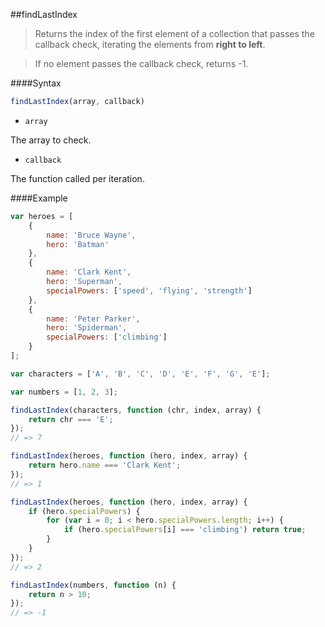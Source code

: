 ##findLastIndex
>Returns the index of the first element of a collection that passes the callback check, iterating the elements from **right to left**.

>If no element passes the callback check, returns -1.

####Syntax
```js
findLastIndex(array, callback)
```

- <code>array</code>

The array to check.

- <code>callback</code>

The function called per iteration.

####Example
```js
var heroes = [
    {
        name: 'Bruce Wayne',
        hero: 'Batman'
    },
    {
        name: 'Clark Kent',
        hero: 'Superman',
        specialPowers: ['speed', 'flying', 'strength']
    },
    {
        name: 'Peter Parker',
        hero: 'Spiderman',
        specialPowers: ['climbing']
    }
];

var characters = ['A', 'B', 'C', 'D', 'E', 'F', 'G', 'E'];

var numbers = [1, 2, 3];

findLastIndex(characters, function (chr, index, array) {
    return chr === 'E';
});
// => 7

findLastIndex(heroes, function (hero, index, array) {
    return hero.name === 'Clark Kent';
});
// => 1

findLastIndex(heroes, function (hero, index, array) {
    if (hero.specialPowers) {
        for (var i = 0; i < hero.specialPowers.length; i++) {
            if (hero.specialPowers[i] === 'climbing') return true;
        }
    }
});
// => 2

findLastIndex(numbers, function (n) {
    return n > 10;
});
// => -1
```